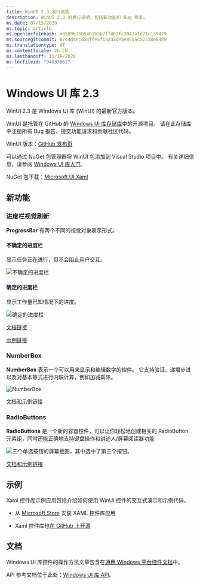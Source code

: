 ```yaml
---
title: WinUI 2.3 发行说明
description: WinUI 2.3 的发行说明，包括新功能和 Bug 修复。
ms.date: 07/15/2020
ms.topic: article
ms.openlocfilehash: ad589b15b5481b5b7ff402fc2043afd71c139479
ms.sourcegitcommit: 67c4d4ecda4ffe5f1a233de5e8555ca2228e8489
ms.translationtype: HT
ms.contentlocale: zh-CN
ms.lasthandoff: 11/19/2020
ms.locfileid: "94933062"
---
```

# <a name="windows-ui-library-23"></a>Windows UI 库 2.3

WinUI 2.3 是 Windows UI 库 (WinUI) 的最新官方版本。

WinUI 是托管在 GitHub 的 [Windows UI 库存储库](https://aka.ms/winui)中的开源项目。 请在此存储库中注册所有 Bug 报告、提交功能请求和贡献社区代码。

WinUI 版本：[GitHub 发布页](https://github.com/microsoft/microsoft-ui-xaml/releases)

可以通过 NuGet 包管理器将 WinUI 包添加到 Visual Studio 项目中。 有关详细信息，请参阅 [Windows UI 库入门](../getting-started.md)。

NuGet 包下载：[Microsoft.UI.Xaml](https://www.nuget.org/packages/Microsoft.UI.Xaml)

## <a name="new-features"></a>新功能

### <a name="progress-bar-visual-refresh"></a>进度栏视觉刷新

**ProgressBar** 有两个不同的视觉对象表示形式。

#### <a name="indeterminate-progress-bar"></a>不确定的进度栏

显示任务正在进行，但不会阻止用户交互。

![不确定的进度栏](../images/IndeterminateProgressBar.gif)

#### <a name="determinate-progress-bar"></a>确定的进度栏

显示工作量已知情况下的进度。 

![确定的进度栏](../images/DeterminateProgressBar.gif)

[文档链接](/windows/uwp/design/controls-and-patterns/progress-controls)

[示例链接](/windows/uwp/design/controls-and-patterns/progress-controls#examples)

### <a name="numberbox"></a>NumberBox

**NumberBox** 表示一个可以用来显示和编辑数字的控件。 它支持验证、递增步进以及对基本等式进行内联计算，例如加减乘除。

![NumberBox](../images/NumberBoxGif.gif)

[文档和示例链接](/windows/uwp/design/controls-and-patterns/number-box)

### <a name="radiobuttons"></a>RadioButtons

**RadioButtons** 是一个新的容器控件，可以让你轻松地创建相关的 RadioButton 元素组，同时还能正确地支持键盘操作和讲述人/屏幕阅读器功能

![三个单选按钮的屏幕截图，其中选中了第三个按钮。](../images/RadioButtons.png)

[文档和示例链接](https://github.com/microsoft/microsoft-ui-xaml-specs/blob/c8d3d3668af546091656dfc37436b13cd062f52d/active/radiobuttons/RadioButtons_Spec.md)

## <a name="examples"></a>示例

Xaml 控件库示例应用包括介绍如何使用 WinUI 控件的交互式演示和示例代码。

* 从 [Microsoft Store](
https://www.microsoft.com/p/xaml-controls-gallery/9msvh128x2zt) 安装 XAML 控件库应用

* Xaml 控件库也[在 GitHub 上开源](https://github.com/Microsoft/Xaml-Controls-Gallery)

## <a name="documentation"></a>文档

Windows UI 库控件的操作方法文章包含在[通用 Windows 平台控件文档](/windows/uwp/design/controls-and-patterns/)中。

API 参考文档位于此处：[Windows UI 库 API](/windows/winui/api/)。